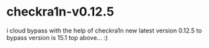 # checkra1n-v0.12.5
i cloud bypass with the help of checkra1n new latest version 0.12.5  to bypass version is 15.1 top above...      :)
